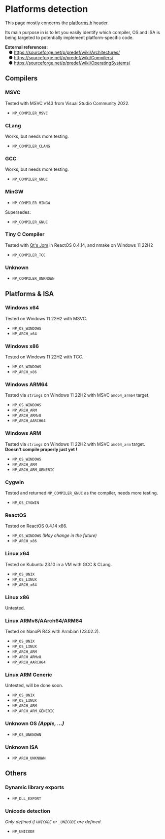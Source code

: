 # Platforms detection
This page mostly concerns the [platforms.h](src/platform.h) header.

Its main purpose in is to let you easily identify which compiler, OS and ISA is being targeted to potentially
implement platform-specific code.

**External references:**<br>
&nbsp;&nbsp;&nbsp;● https://sourceforge.net/p/predef/wiki/Architectures/<br>
&nbsp;&nbsp;&nbsp;● https://sourceforge.net/p/predef/wiki/Compilers/<br>
&nbsp;&nbsp;&nbsp;● https://sourceforge.net/p/predef/wiki/OperatingSystems/


## Compilers

### MSVC
Tested with MSVC v143 from Visual Studio Community 2022.
* `NP_COMPILER_MSVC`

### CLang
Works, but needs more testing.
* `NP_COMPILER_CLANG`

### GCC
Works, but needs more testing.
* `NP_COMPILER_GNUC`

### MinGW
* `NP_COMPILER_MINGW`

Supersedes:
* `NP_COMPILER_GNUC`

### Tiny C Compiler
Tested with [Qt's Jom](https://wiki.qt.io/Jom) in ReactOS 0.4.14, and nmake on Windows 11 22H2
* `NP_COMPILER_TCC`

### Unknown
* `NP_COMPILER_UNKNOWN`


## Platforms & ISA

### Windows x64
Tested on Windows 11 22H2 with MSVC.
* `NP_OS_WINDOWS`
* `NP_ARCH_x64`

### Windows x86
Tested on Windows 11 22H2 with TCC.
* `NP_OS_WINDOWS`
* `NP_ARCH_x86`

### Windows ARM64
Tested via `strings` on Windows 11 22H2 with MSVC `amd64_arm64` target.
* `NP_OS_WINDOWS`
* `NP_ARCH_ARM`
* `NP_ARCH_ARMv8`
* `NP_ARCH_AARCH64`

### Windows ARM
Tested via `strings` on Windows 11 22H2 with MSVC `amd64_arm` target.<br>
**Doesn't compile properly just yet !**
* `NP_OS_WINDOWS`
* `NP_ARCH_ARM`
* `NP_ARCH_ARM_GENERIC`

### Cygwin
Tested and returned `NP_COMPILER_GNUC` as the compiler, needs more testing.
* `NP_OS_CYGWIN`

### ReactOS
Tested on ReactOS 0.4.14 x86.
* `NP_OS_WINDOWS`  *(May change in the future)*
* `NP_ARCH_x86`

### Linux x64
Tested on Kubuntu 23.10 in a VM with GCC & CLang.
* `NP_OS_UNIX`
* `NP_OS_LINUX`
* `NP_ARCH_x64`

### Linux x86
Untested.

### Linux ARMv8/AArch64/ARM64
Tested on NanoPi R4S with Armbian (23.02.2).
* `NP_OS_UNIX`
* `NP_OS_LINUX`
* `NP_ARCH_ARM`
* `NP_ARCH_ARMv8`
* `NP_ARCH_AARCH64`

### Linux ARM Generic
Untested, will be done soon.
* `NP_OS_UNIX`
* `NP_OS_LINUX`
* `NP_ARCH_ARM`
* `NP_ARCH_ARM_GENERIC`

### Unknown OS *(Apple, ...)*
* `NP_OS_UNKNOWN`

### Unknown ISA
* `NP_ARCH_UNKNOWN`


## Others

### Dynamic library exports
* `NP_DLL_EXPORT`

### Unicode detection
*Only defined if `UNICODE` or `_UNICODE` are defined.*
* `NP_UNICODE`
